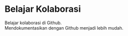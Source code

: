 # Belajar Kolaborasi

Belajar kolaborasi di Github.<br>
Mendokumentasikan dengan Github menjadi lebih mudah.
